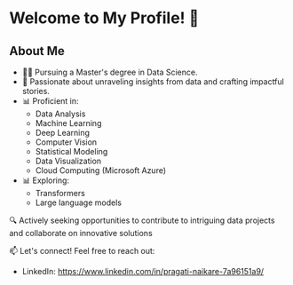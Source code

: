 # Welcome to My Profile! 👋

## About Me
- 👩‍💻 Pursuing a Master's degree in Data Science.
- 🌟 Passionate about unraveling insights from data and crafting impactful stories.
- 📊 Proficient in:
  - Data Analysis
  - Machine Learning
  - Deep Learning
  - Computer Vision
  - Statistical Modeling
  - Data Visualization
  - Cloud Computing (Microsoft Azure)
- 📊 Exploring:
   - Transformers
   - Large language models
     
🔍 Actively seeking opportunities to contribute to intriguing data projects and collaborate on innovative solutions

📫 Let's connect! Feel free to reach out:
- LinkedIn: https://www.linkedin.com/in/pragati-naikare-7a96151a9/

